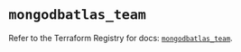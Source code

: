 # `mongodbatlas_team`

Refer to the Terraform Registry for docs: [`mongodbatlas_team`](https://registry.terraform.io/providers/mongodb/mongodbatlas/1.36.0/docs/resources/team).
